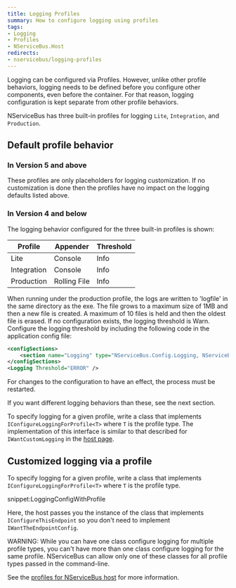 ```yaml
---
title: Logging Profiles
summary: How to configure logging using profiles
tags: 
- Logging
- Profiles
- NServiceBus.Host
redirects:
- nservicebus/logging-profiles
---
```


Logging can be configured via Profiles. However, unlike other profile behaviors, logging needs to be defined before you configure other components, even before the container. For that reason, logging configuration is kept separate from other profile behaviors.

NServiceBus has three built-in profiles for logging `Lite`, `Integration`, and `Production`. 

## Default profile behavior

### In Version 5 and above

These profiles are only placeholders for logging customization. If no customization is done then the profiles have no impact on the logging defaults listed above.

### In Version 4 and below

The logging behavior configured for the three built-in profiles is shown:

| Profile     | Appender     | Threshold  
|-------------|--------------|-----
| Lite        | Console      | Info                         
| Integration | Console      | Info 
| Production  | Rolling File | Info 

When running under the production profile, the logs are written to 'logfile' in the same directory as the exe. The file grows to a maximum size of 1MB and then a new file is created. A maximum of 10 files is held and then the oldest file is erased. If no configuration exists, the logging threshold is Warn. Configure the logging threshold by including the following code in the application config file:

```XML
<configSections>
	<section name="Logging" type="NServiceBus.Config.Logging, NServiceBus.Core" />
</configSections>
<Logging Threshold="ERROR" />
```

For changes to the configuration to have an effect, the process must be restarted.

If you want different logging behaviors than these, see the next section.

To specify logging for a given profile, write a class that implements `IConfigureLoggingForProfile<T>` where `T` is the profile type. The implementation of this interface is similar to that described for `IWantCustomLogging` in the [host page](/nservicebus/hosting/nservicebus-host/).

## Customized logging via a profile

To specify logging for a given profile, write a class that implements `IConfigureLoggingForProfile<T>` where `T` is the profile type.

snippet:LoggingConfigWithProfile
 
Here, the host passes you the instance of the class that implements `IConfigureThisEndpoint` so you don't need to implement `IWantTheEndpointConfig`.

WARNING: While you can have one class configure logging for multiple profile types, you can't have more than one class configure logging for the same profile. NServiceBus can allow only one of these classes for all profile types passed in the command-line.

See the [profiles for NServiceBus host](/nservicebus/hosting/nservicebus-host/profiles.md) for more information.
